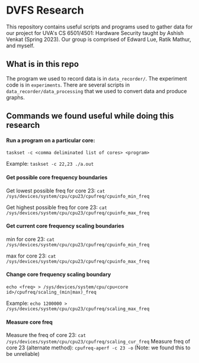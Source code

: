 # DVFS Research

This repository contains useful scripts and programs used to gather data for our project for UVA's CS 6501/4501: Hardware Security taught by Ashish Venkat (Spring 2023). Our group is comprised of Edward Lue, Ratik Mathur, and myself.

## What is in this repo

The program we used to record data is in `data_recorder/`. The experiment code is in `experiments`. There are several scripts in `data_recorder/data_processing` that we used to convert data and produce graphs.

## Commands we found useful while doing this research

#### Run a program on a particular core:
`taskset -c <comma deliminated list of cores> <program>`

Example: `taskset -c 22,23 ./a.out`

#### Get possible core frequency boundaries
Get lowest possible freq for core 23: `cat /sys/devices/system/cpu/cpu23/cpufreq/cpuinfo_min_freq`

Get highest possible freq for core 23: `cat /sys/devices/system/cpu/cpu23/cpufreq/cpuinfo_max_freq`

#### Get current core frequency scaling boundaries
min for core 23: `cat /sys/devices/system/cpu/cpu23/cpufreq/cpuinfo_min_freq`

max for core 23: `cat /sys/devices/system/cpu/cpu23/cpufreq/cpuinfo_max_freq`

#### Change core frequency scaling boundary
`echo <freq> > /sys/devices/system/cpu/cpu<core id>/cpufreq/scaling_(min|max)_freq`

Example: `echo 1200000 > /sys/devices/system/cpu/cpu23/cpufreq/scaling_max_freq`

#### Measure core freq
Measure the freq of core 23: `cat /sys/devices/system/cpu/cpu23/cpufreq/scaling_cur_freq`
Measure freq of core 23 (alternate method): `cpufreq-aperf -c 23 -o` (Note: we found this to be unreliable)
